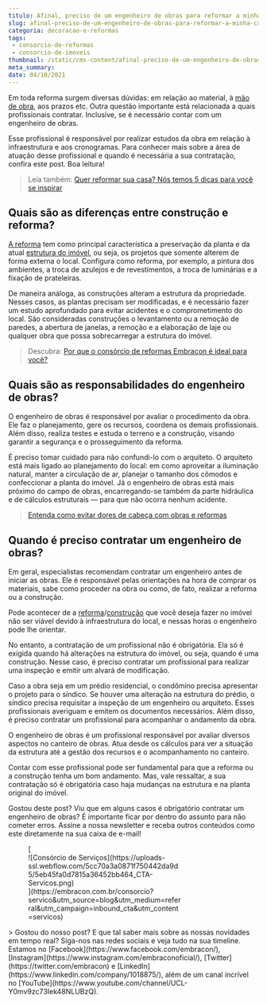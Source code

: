 ```yaml
---
titulo: Afinal, preciso de um engenheiro de obras para reformar a minha casa?
slug: afinal-preciso-de-um-engenheiro-de-obras-para-reformar-a-minha-casa
categoria: decoracao-e-reformas
tags:
 - consorcio-de-reformas
 - consorcio-de-imoveis
thumbnail: /static/cms-content/afinal-preciso-de-um-engenheiro-de-obras-para-reformar-a-minha-casa.jpg
meta_summary: 
date: 04/10/2021
---
```

Em toda reforma surgem diversas dúvidas: em relação ao material, à [mão de obra](https://www.embracon.com.br/blog/entenda-como-evitar-dores-de-cabeca-com-obras-e-reformas), aos prazos etc. Outra questão importante está relacionada a quais profissionais contratar. Inclusive, se é necessário contar com um engenheiro de obras.

Esse profissional é responsável por realizar estudos da obra em relação à infraestrutura e aos cronogramas. Para conhecer mais sobre a área de atuação desse profissional e quando é necessária a sua contratação, confira este post. Boa leitura!

> Leia também: [Quer reformar sua casa? Nós temos 5 dicas para você se inspirar](https://www.embracon.com.br/blog/quer-reformar-sua-casa-nos-temos-5-dicas-para-voce-se-inspirar)

Quais são as diferenças entre construção e reforma?
---------------------------------------------------

[A reforma](https://www.embracon.com.br/blog/conheca-o-consorcio-para-reforma-e-confira-as-vantagens) tem como principal característica a preservação da planta e da atual [estrutura do imóvel](https://www.embracon.com.br/blog/saiba-o-que-levar-em-consideracao-antes-de-comprar-um-imovel), ou seja, os projetos que somente alterem de forma externa o local. Configura como reforma, por exemplo, a pintura dos ambientes, a troca de azulejos e de revestimentos, a troca de luminárias e a fixação de prateleiras.

De maneira análoga, as construções alteram a estrutura da propriedade. Nesses casos, as plantas precisam ser modificadas, e é necessário fazer um estudo aprofundado para evitar acidentes e o comprometimento do local. São consideradas construções o levantamento ou a remoção de paredes, a abertura de janelas, a remoção e a elaboração de laje ou qualquer obra que possa sobrecarregar a estrutura do imóvel.

> Descubra: [Por que o consórcio de reformas Embracon é ideal para você?](https://www.embracon.com.br/blog/consorcio-reforma-embracon-por-que-e-uma-boa-opcao)

Quais são as responsabilidades do engenheiro de obras?
------------------------------------------------------

O engenheiro de obras é responsável por avaliar o procedimento da obra. Ele faz o planejamento, gere os recursos, coordena os demais profissionais. Além disso, realiza testes e estuda o terreno e a construção, visando garantir a segurança e o prosseguimento da reforma.

É preciso tomar cuidado para não confundi-lo com o arquiteto. O arquiteto está mais ligado ao planejamento do local: em como aproveitar a iluminação natural, manter a circulação de ar, planejar o tamanho dos cômodos e confeccionar a planta do imóvel. Já o engenheiro de obras está mais próximo do campo de obras, encarregando-se também da parte hidráulica e de cálculos estruturais — para que não ocorra nenhum acidente.

> [Entenda como evitar dores de cabeça com obras e reformas](https://www.embracon.com.br/blog/entenda-como-evitar-dores-de-cabeca-com-obras-e-reformas)

Quando é preciso contratar um engenheiro de obras?
--------------------------------------------------

Em geral, especialistas recomendam contratar um engenheiro antes de iniciar as obras. Ele é responsável pelas orientações na hora de comprar os materiais, sabe como proceder na obra ou como, de fato, realizar a reforma ou a construção.

Pode acontecer de a [reforma](https://www.embracon.com.br/blog/consorcio-para-reforma-embracon-por-que-e-uma-boa-opcao)/[construção](https://www.embracon.com.br/blog/vai-construir-uma-casa-descubra-quanto-vai-custar) que você deseja fazer no imóvel não ser viável devido à infraestrutura do local, e nessas horas o engenheiro pode lhe orientar.

No entanto, a contratação de um profissional não é obrigatória. Ela só é exigida quando há alterações na estrutura do imóvel, ou seja, quando é uma construção. Nesse caso, é preciso contratar um profissional para realizar uma inspeção e emitir um alvará de modificação.

Caso a obra seja em um prédio residencial, o condômino precisa apresentar o projeto para o síndico. Se houver uma alteração na estrutura do prédio, o síndico precisa requisitar a inspeção de um engenheiro ou arquiteto. Esses profissionais averiguam e emitem os documentos necessários. Além disso, é preciso contratar um profissional para acompanhar o andamento da obra.

O engenheiro de obras é um profissional responsável por avaliar diversos aspectos no canteiro de obras. Atua desde os cálculos para ver a situação da estrutura até a gestão dos recursos e o acompanhamento no canteiro.

Contar com esse profissional pode ser fundamental para que a reforma ou a construção tenha um bom andamento. Mas, vale ressaltar, a sua contratação só é obrigatória caso haja mudanças na estrutura e na planta original do imóvel.

Gostou deste post? Viu que em alguns casos é obrigatório contratar um engenheiro de obras? É importante ficar por dentro do assunto para não cometer erros. Assine a nossa newsletter e receba outros conteúdos como este diretamente na sua caixa de e-mail!

<figure class="w-richtext-figure-type-image w-richtext-align-center" style="max-width:310px">[<div>![Consórcio de Serviços](https://uploads-ssl.webflow.com/5cc70a3a0871f750442da9d5/5eb45fa0d7815a36452bb464_CTA-Servicos.png)</div>](https://embracon.com.br/consorcio?servico&utm_source=blog&utm_medium=referral&utm_campaign=inbound_cta&utm_content=servicos)</figure>> Gostou do nosso post? E que tal saber mais sobre as nossas novidades em tempo real? Siga-nos nas redes sociais e veja tudo na sua timeline. Estamos no [Facebook](https://www.facebook.com/embracon/), [Instagram](https://www.instagram.com/embraconoficial/), [Twitter](https://twitter.com/embracon) e [LinkedIn](https://www.linkedin.com/company/1018875/), além de um canal incrível no [YouTube](https://www.youtube.com/channel/UCL-Y0mv9zc73Iek48NLUBzQ).
